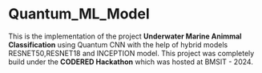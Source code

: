 # Quantum_ML_Model
This is the implementation of the project **Underwater Marine Animmal Classification** using Quantum CNN with the help of hybrid models RESNET50,RESNET18 and INCEPTION model.
This project was completely build under the **CODERED Hackathon** which was hosted at BMSIT - 2024.
